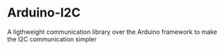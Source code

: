 # Arduino-I2C
A ligthweight communication library over the Arduino framework to make the I2C communication simpler
